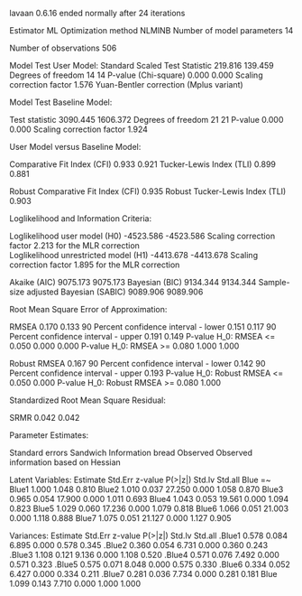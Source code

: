 lavaan 0.6.16 ended normally after 24 iterations

  Estimator                                         ML
  Optimization method                           NLMINB
  Number of model parameters                        14

  Number of observations                           506

Model Test User Model:
                                              Standard      Scaled
  Test Statistic                               219.816     139.459
  Degrees of freedom                                14          14
  P-value (Chi-square)                           0.000       0.000
  Scaling correction factor                                  1.576
    Yuan-Bentler correction (Mplus variant)                       

Model Test Baseline Model:

  Test statistic                              3090.445    1606.372
  Degrees of freedom                                21          21
  P-value                                        0.000       0.000
  Scaling correction factor                                  1.924

User Model versus Baseline Model:

  Comparative Fit Index (CFI)                    0.933       0.921
  Tucker-Lewis Index (TLI)                       0.899       0.881
                                                                  
  Robust Comparative Fit Index (CFI)                         0.935
  Robust Tucker-Lewis Index (TLI)                            0.903

Loglikelihood and Information Criteria:

  Loglikelihood user model (H0)              -4523.586   -4523.586
  Scaling correction factor                                  2.213
      for the MLR correction                                      
  Loglikelihood unrestricted model (H1)      -4413.678   -4413.678
  Scaling correction factor                                  1.895
      for the MLR correction                                      
                                                                  
  Akaike (AIC)                                9075.173    9075.173
  Bayesian (BIC)                              9134.344    9134.344
  Sample-size adjusted Bayesian (SABIC)       9089.906    9089.906

Root Mean Square Error of Approximation:

  RMSEA                                          0.170       0.133
  90 Percent confidence interval - lower         0.151       0.117
  90 Percent confidence interval - upper         0.191       0.149
  P-value H_0: RMSEA <= 0.050                    0.000       0.000
  P-value H_0: RMSEA >= 0.080                    1.000       1.000
                                                                  
  Robust RMSEA                                               0.167
  90 Percent confidence interval - lower                     0.142
  90 Percent confidence interval - upper                     0.193
  P-value H_0: Robust RMSEA <= 0.050                         0.000
  P-value H_0: Robust RMSEA >= 0.080                         1.000

Standardized Root Mean Square Residual:

  SRMR                                           0.042       0.042

Parameter Estimates:

  Standard errors                             Sandwich
  Information bread                           Observed
  Observed information based on                Hessian

Latent Variables:
                   Estimate  Std.Err  z-value  P(>|z|)   Std.lv  Std.all
  Blue =~                                                               
    Blue1             1.000                               1.048    0.810
    Blue2             1.010    0.037   27.250    0.000    1.058    0.870
    Blue3             0.965    0.054   17.900    0.000    1.011    0.693
    Blue4             1.043    0.053   19.561    0.000    1.094    0.823
    Blue5             1.029    0.060   17.236    0.000    1.079    0.818
    Blue6             1.066    0.051   21.003    0.000    1.118    0.888
    Blue7             1.075    0.051   21.127    0.000    1.127    0.905

Variances:
                   Estimate  Std.Err  z-value  P(>|z|)   Std.lv  Std.all
   .Blue1             0.578    0.084    6.895    0.000    0.578    0.345
   .Blue2             0.360    0.054    6.731    0.000    0.360    0.243
   .Blue3             1.108    0.121    9.136    0.000    1.108    0.520
   .Blue4             0.571    0.076    7.492    0.000    0.571    0.323
   .Blue5             0.575    0.071    8.048    0.000    0.575    0.330
   .Blue6             0.334    0.052    6.427    0.000    0.334    0.211
   .Blue7             0.281    0.036    7.734    0.000    0.281    0.181
    Blue              1.099    0.143    7.710    0.000    1.000    1.000

